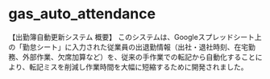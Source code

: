 # gas_auto_attendance
【出勤簿自動更新システム 概要】 このシステムは、Googleスプレッドシート上の「勤怠シート」に入力された従業員の出退勤情報（出社・退社時刻、在宅勤務、外部作業、欠席加算など）を、従来の手作業での転記から自動化することにより、転記ミスを削減し作業時間を大幅に短縮するために開発されました。

